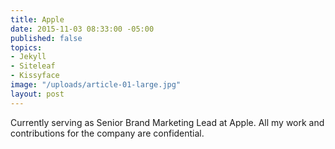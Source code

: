 ```yaml
---
title: Apple
date: 2015-11-03 08:33:00 -05:00
published: false
topics:
- Jekyll
- Siteleaf
- Kissyface
image: "/uploads/article-01-large.jpg"
layout: post
---
```


Currently serving as Senior Brand Marketing Lead at Apple. All my work and contributions for the company are confidential.